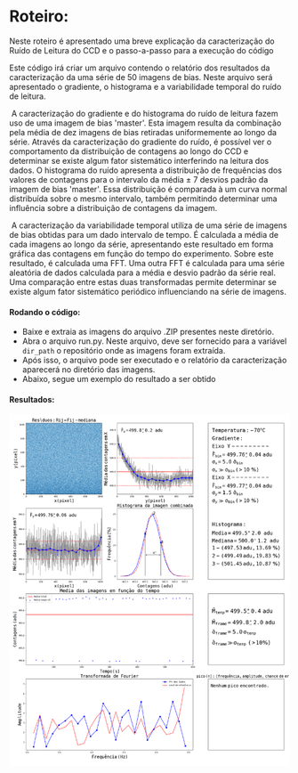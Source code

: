 # Roteiro:
Neste roteiro é apresentado uma breve explicação da caracterização do Ruído de Leitura do CCD e o passo-a-passo para a execução do código

 Este código irá criar um arquivo contendo o relatório dos resultados da caracterização da uma série de 50 imagens de bias. Neste arquivo será apresentado o gradiente, o histograma e a variabilidade temporal do ruído de leitura.
  
  A caracterização do gradiente e do histograma do ruído de leitura fazem uso de uma imagem de bias 'master'. Esta imagem  resulta da combinação pela média de dez imagens de bias retiradas uniformemente ao longo da série. Através da caracterização do gradiente do ruído, é possível ver o comportamento da distribuição de contagens ao longo do CCD e determinar se existe algum fator sistemático interferindo na leitura dos dados. O histograma do ruído apresenta a distribuição de frequências dos valores de contagens para o intervalo da média ± 7 desvios padrão da imagem de bias 'master'. Essa distribuição é comparada à um curva normal distribuída sobre o mesmo intervalo, também permitindo determinar uma influência sobre a distribuição de contagens da imagem.
  
  A caracterização da variabilidade temporal utiliza de uma série de imagens de bias obtidas para um dado intervalo de tempo. É calculada a média de cada imagens ao longo da série, apresentando este resultado em forma gráfica das contagens em função do tempo do experimento. Sobre este resultado, é calculada uma FFT. Uma outra FFT é calculada para uma série aleatória de dados calculada para a média e desvio padrão da série real. Uma comparação entre estas duas transformadas permite determinar se existe algum fator sistemático periódico influenciando na série de imagens.


#### Rodando o código:
 - Baixe e extraia as imagens do arquivo .ZIP presentes neste diretório.
 - Abra o arquivo run.py. Neste arquivo, deve ser fornecido para a variável ```dir_path``` o repositório onde as imagens foram extraída.
 - Após isso, o arquivo pode ser executado e o relatório da caracterização aparecerá no diretório das imagens.
 - Abaixo, segue um exemplo do resultado a ser obtido
  
   
#### Resultados:
![relatorio bias](https://github.com/DBernardes/ProjetoECC/blob/master/Ruido_de_Leitura/Relatorio%20Ruido%20de%20Leitura.png)
  
